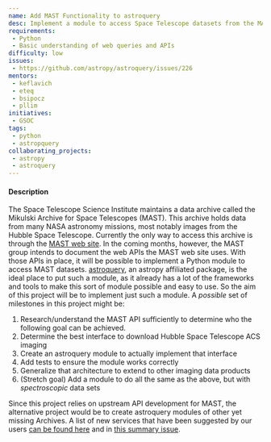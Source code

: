 ```yaml
---
name: Add MAST Functionality to astroquery
desc: Implement a module to access Space Telescope datasets from the MAST
requirements:
 - Python
 - Basic understanding of web queries and APIs
difficulty: low
issues:
 - https://github.com/astropy/astroquery/issues/226
mentors: 
 - keflavich
 - eteq
 - bsipocz
 - pllim
initiatives:
 - GSOC
tags:
 - python
 - astropquery
collaborating_projects:
 - astropy
 - astroquery
---
```


#### Description

The Space Telescope Science Institute maintains a data archive called the
Mikulski Archive for Space Telescopes (MAST). This archive holds data from many
NASA astronomy missions, most notably images from the Hubble Space Telescope.
Currently the only way to access this archive is through
the [MAST web site](https://archive.stsci.edu/). In the coming months, however,
the MAST group intends to document the web APIs the MAST web site uses. With
those APIs in place, it will be possible to implement a Python module to access
MAST datasets. [astroquery](http://astroquery.readthedocs.io/), an astropy
affiliated package, is the ideal place to put such a module, as it already has a
lot of the frameworks and tools to make this sort of module possible and easy to
use. So the aim of this project will be to implement just such a module. A
*possible* set of milestones in this project might be:

1. Research/understand the MAST API sufficiently to determine who the following goal can be achieved.
2. Determine the best interface to download Hubble Space Telescope ACS imaging
3. Create an astroquery module to actually implement that interface
4. Add tests to ensure the module works correctly
5. Generalize that architecture to extend to other imaging data products
6. (Stretch goal) Add a module to do all the same as the above, but with *spectroscopic* data sets

Since this project relies on upstream API development for MAST, the alternative
project would be to create astroquery modules of other yet missing Archives. A
list of new services that have been suggested by our
users
[can be found here](https://github.com/astropy/astroquery/issues?q=is%3Aissue+is%3Aopen+label%3A%22New+Service%22) and
in [this summary issue](https://github.com/astropy/astroquery/issues/226).
